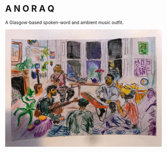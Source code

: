 # A N O R A Q 

A Glasgow-based spoken-word and ambient music outfit. 

![Anoraq Sketch](anoraq.jpg)


